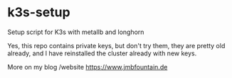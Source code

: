 # k3s-setup
Setup script for K3s with metallb and longhorn

Yes, this repo contains private keys, but don't try them, they are pretty old already, and I have reinstalled the cluster already with new keys.

More on my blog /website <https://www.jmbfountain.de>
